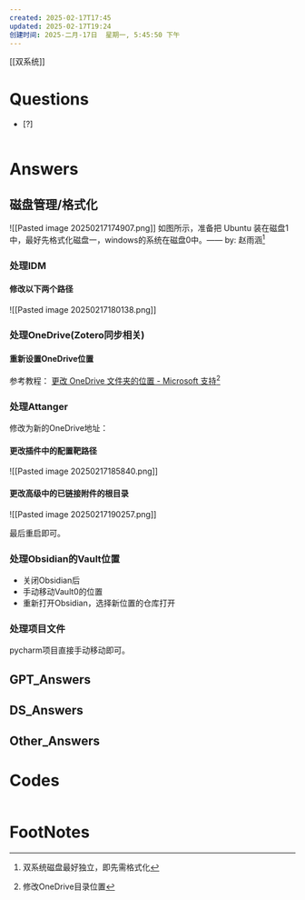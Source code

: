 ```yaml
---
created: 2025-02-17T17:45
updated: 2025-02-17T19:24
创建时间: 2025-二月-17日  星期一, 5:45:50 下午
---
```

[[双系统]]

# Questions

- [?] 

```python

```

# Answers

## 磁盘管理/格式化
![[Pasted image 20250217174907.png]]
如图所示，准备把 Ubuntu 装在磁盘1中，最好先格式化磁盘一，windows的系统在磁盘0中。—— by: 赵雨涵[^1]

### 处理IDM
#### 修改以下两个路径
![[Pasted image 20250217180138.png]]

### 处理OneDrive(Zotero同步相关)
#### 重新设置OneDrive位置
参考教程： [更改 OneDrive 文件夹的位置 - Microsoft 支持](https://support.microsoft.com/zh-cn/office/%E6%9B%B4%E6%94%B9-onedrive-%E6%96%87%E4%BB%B6%E5%A4%B9%E7%9A%84%E4%BD%8D%E7%BD%AE-f386fb81-1461-40a7-be2c-712676b2c4ae)[^2]

### 处理Attanger
修改为新的OneDrive地址：
#### 更改插件中的配置靶路径
![[Pasted image 20250217185840.png]]

#### 更改高级中的已链接附件的根目录
![[Pasted image 20250217190257.png]]

最后重启即可。

### 处理Obsidian的Vault位置
- 关闭Obsidian后
- 手动移动Vault0的位置
- 重新打开Obsidian，选择新位置的仓库打开

### 处理项目文件
pycharm项目直接手动移动即可。


## GPT_Answers


## DS_Answers


## Other_Answers


# Codes

```python

```


# FootNotes

[^1]: 双系统磁盘最好独立，即先需格式化
[^2]: 修改OneDrive目录位置